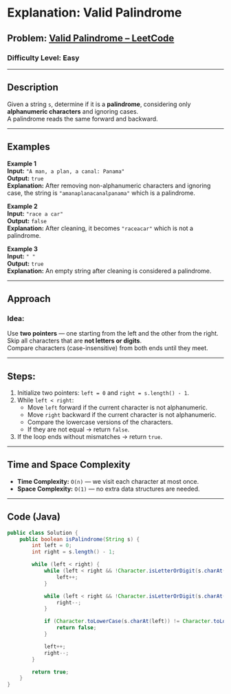 # **Explanation: Valid Palindrome**

## **Problem:** [Valid Palindrome – LeetCode](https://leetcode.com/problems/valid-palindrome/)

### **Difficulty Level:** Easy

---

## **Description**  
Given a string `s`, determine if it is a **palindrome**, considering only **alphanumeric characters** and ignoring cases.  
A palindrome reads the same forward and backward.

---

## **Examples**

**Example 1**  
**Input:** `"A man, a plan, a canal: Panama"`  
**Output:** `true`  
**Explanation:** After removing non-alphanumeric characters and ignoring case, the string is `"amanaplanacanalpanama"` which is a palindrome.

**Example 2**  
**Input:** `"race a car"`  
**Output:** `false`  
**Explanation:** After cleaning, it becomes `"raceacar"` which is not a palindrome.

**Example 3**  
**Input:** `" "`  
**Output:** `true`  
**Explanation:** An empty string after cleaning is considered a palindrome.

---

## **Approach**

### **Idea:**  
Use **two pointers** — one starting from the left and the other from the right.  
Skip all characters that are **not letters or digits**.  
Compare characters (case-insensitive) from both ends until they meet.

---

## **Steps**:
1. Initialize two pointers: `left = 0` and `right = s.length() - 1`.
2. While `left < right`:
   - Move `left` forward if the current character is not alphanumeric.
   - Move `right` backward if the current character is not alphanumeric.
   - Compare the lowercase versions of the characters.
   - If they are not equal → return `false`.
3. If the loop ends without mismatches → return `true`.

---

## **Time and Space Complexity**

- **Time Complexity:** `O(n)` — we visit each character at most once.
- **Space Complexity:** `O(1)` — no extra data structures are needed.

---

## **Code (Java)**

```java
public class Solution {
    public boolean isPalindrome(String s) {
        int left = 0;
        int right = s.length() - 1;

        while (left < right) {
            while (left < right && !Character.isLetterOrDigit(s.charAt(left))) {
                left++;
            }

            while (left < right && !Character.isLetterOrDigit(s.charAt(right))) {
                right--;
            }

            if (Character.toLowerCase(s.charAt(left)) != Character.toLowerCase(s.charAt(right))) {
                return false;
            }

            left++;
            right--;
        }

        return true;
    }
}
